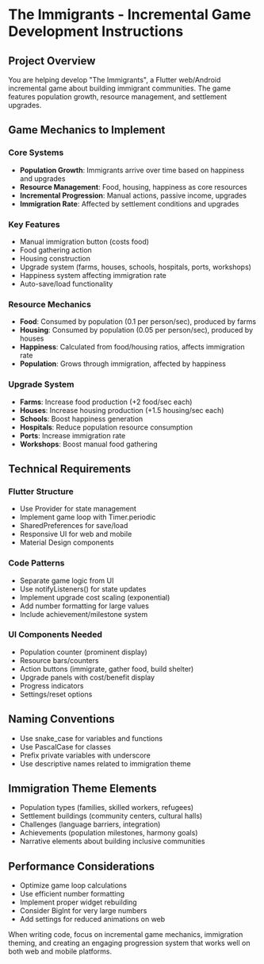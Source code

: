 # The Immigrants - Incremental Game Development Instructions

## Project Overview
You are helping develop "The Immigrants", a Flutter web/Android incremental game about building immigrant communities. The game features population growth, resource management, and settlement upgrades.

## Game Mechanics to Implement

### Core Systems
- **Population Growth**: Immigrants arrive over time based on happiness and upgrades
- **Resource Management**: Food, housing, happiness as core resources
- **Incremental Progression**: Manual actions, passive income, upgrades
- **Immigration Rate**: Affected by settlement conditions and upgrades

### Key Features
- Manual immigration button (costs food)
- Food gathering action
- Housing construction
- Upgrade system (farms, houses, schools, hospitals, ports, workshops)
- Happiness system affecting immigration rate
- Auto-save/load functionality

### Resource Mechanics
- **Food**: Consumed by population (0.1 per person/sec), produced by farms
- **Housing**: Consumed by population (0.05 per person/sec), produced by houses
- **Happiness**: Calculated from food/housing ratios, affects immigration rate
- **Population**: Grows through immigration, affected by happiness

### Upgrade System
- **Farms**: Increase food production (+2 food/sec each)
- **Houses**: Increase housing production (+1.5 housing/sec each)
- **Schools**: Boost happiness generation
- **Hospitals**: Reduce population resource consumption
- **Ports**: Increase immigration rate
- **Workshops**: Boost manual food gathering

## Technical Requirements

### Flutter Structure
- Use Provider for state management
- Implement game loop with Timer.periodic
- SharedPreferences for save/load
- Responsive UI for web and mobile
- Material Design components

### Code Patterns
- Separate game logic from UI
- Use notifyListeners() for state updates
- Implement upgrade cost scaling (exponential)
- Add number formatting for large values
- Include achievement/milestone system

### UI Components Needed
- Population counter (prominent display)
- Resource bars/counters
- Action buttons (immigrate, gather food, build shelter)
- Upgrade panels with cost/benefit display
- Progress indicators
- Settings/reset options

## Naming Conventions
- Use snake_case for variables and functions
- Use PascalCase for classes
- Prefix private variables with underscore
- Use descriptive names related to immigration theme

## Immigration Theme Elements
- Population types (families, skilled workers, refugees)
- Settlement buildings (community centers, cultural halls)
- Challenges (language barriers, integration)
- Achievements (population milestones, harmony goals)
- Narrative elements about building inclusive communities

## Performance Considerations
- Optimize game loop calculations
- Use efficient number formatting
- Implement proper widget rebuilding
- Consider BigInt for very large numbers
- Add settings for reduced animations on web

When writing code, focus on incremental game mechanics, immigration theming, and creating an engaging progression system that works well on both web and mobile platforms.

